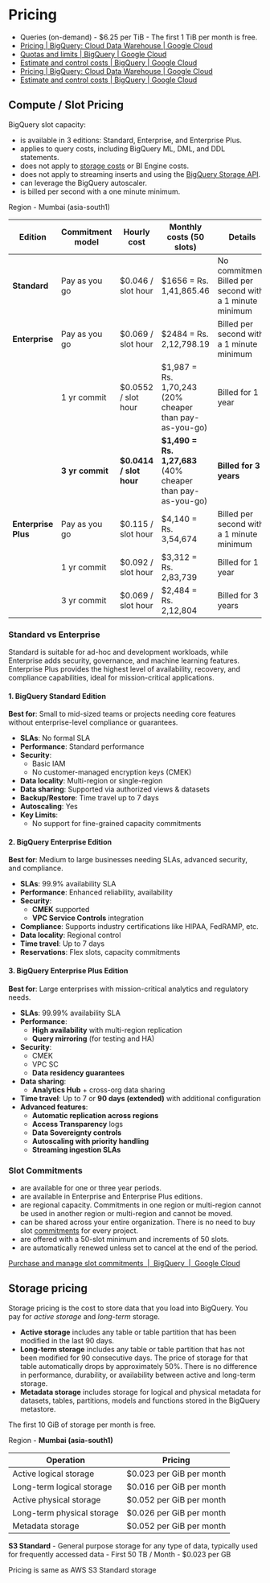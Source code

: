 # Pricing

- Queries (on-demand) - $6.25 per TiB - The first 1 TiB per month is free.
- [Pricing  |  BigQuery: Cloud Data Warehouse  |  Google Cloud](https://cloud.google.com/bigquery/pricing)
- [Quotas and limits  \|  BigQuery  \|  Google Cloud](https://cloud.google.com/bigquery/quotas)
- [Estimate and control costs  \|  BigQuery  \|  Google Cloud](https://cloud.google.com/bigquery/docs/best-practices-costs)
- [Pricing  \|  BigQuery: Cloud Data Warehouse  \|  Google Cloud](https://cloud.google.com/bigquery/pricing)
- [Estimate and control costs  \|  BigQuery  \|  Google Cloud](https://cloud.google.com/bigquery/docs/best-practices-costs)

## Compute / Slot Pricing

BigQuery slot capacity:

- is available in 3 editions: Standard, Enterprise, and Enterprise Plus.
- applies to query costs, including BigQuery ML, DML, and DDL statements.
- does not apply to [storage costs](https://cloud.google.com/bigquery/pricing#storage) or BI Engine costs.
- does not apply to streaming inserts and using the [BigQuery Storage API](https://cloud.google.com/bigquery/docs/reference/storage).
- can leverage the BigQuery autoscaler.
- is billed per second with a one minute minimum.

Region - Mumbai (asia-south1)

| Edition             | Commitment model | Hourly cost             | Monthly costs (50 slots)                                   | Details                                                  |
| ------------------- | ---------------- | ----------------------- | ---------------------------------------------------------- | -------------------------------------------------------- |
| **Standard**        | Pay as you go    | $0.046 / slot hour      | $1656 = Rs. 1,41,865.46                                    | No commitment. Billed per second with a 1 minute minimum |
| **Enterprise**      | Pay as you go    | $0.069 / slot hour      | $2484 = Rs. 2,12,798.19                                    | Billed per second with a 1 minute minimum                |
|                     | 1 yr commit      | $0.0552 / slot hour     | $1,987 = Rs. 1,70,243 (20% cheaper than pay-as-you-go)     | Billed for 1 year                                        |
|                     | **3 yr commit**  | **$0.0414 / slot hour** | **$1,490 = Rs. 1,27,683** (40% cheaper than pay-as-you-go) | **Billed for 3 years**                                   |
| **Enterprise Plus** | Pay as you go    | $0.115 / slot hour      | $4,140 = Rs. 3,54,674                                      | Billed per second with a 1 minute minimum                |
|                     | 1 yr commit      | $0.092 / slot hour      | $3,312 = Rs. 2,83,739                                      | Billed for 1 year                                        |
|                     | 3 yr commit      | $0.069 / slot hour      | $2,484 = Rs. 2,12,804                                      | Billed for 3 years                                       |

### Standard vs Enterprise

Standard is suitable for ad-hoc and development workloads, while Enterprise adds security, governance, and machine learning features. Enterprise Plus provides the highest level of availability, recovery, and compliance capabilities, ideal for mission-critical applications.

#### 1. BigQuery Standard Edition

**Best for**: Small to mid-sized teams or projects needing core features without enterprise-level compliance or guarantees.

- **SLAs**: No formal SLA
- **Performance**: Standard performance
- **Security**:
    - Basic IAM
    - No customer-managed encryption keys (CMEK)
- **Data locality**: Multi-region or single-region
- **Data sharing**: Supported via authorized views & datasets
- **Backup/Restore**: Time travel up to 7 days
- **Autoscaling**: Yes
- **Key Limits**:
    - No support for fine-grained capacity commitments

#### 2. BigQuery Enterprise Edition

**Best for**: Medium to large businesses needing SLAs, advanced security, and compliance.

- **SLAs**: 99.9% availability SLA
- **Performance**: Enhanced reliability, availability
- **Security**:
    - **CMEK** supported
    - **VPC Service Controls** integration
- **Compliance**: Supports industry certifications like HIPAA, FedRAMP, etc.
- **Data locality**: Regional control
- **Time travel**: Up to 7 days
- **Reservations**: Flex slots, capacity commitments

#### 3. BigQuery Enterprise Plus Edition

**Best for**: Large enterprises with mission-critical analytics and regulatory needs.

- **SLAs**: 99.99% availability SLA
- **Performance**:
    - **High availability** with multi-region replication
    - **Query mirroring** (for testing and HA)
- **Security**:
    - CMEK
    - VPC SC
    - **Data residency guarantees**
- **Data sharing**:
    - **Analytics Hub** + cross-org data sharing
- **Time travel**: Up to 7 or **90 days (extended)** with additional configuration
- **Advanced features**:
    - **Automatic replication across regions**
    - **Access Transparency** logs
    - **Data Sovereignty controls**
    - **Autoscaling with priority handling**
    - **Streaming ingestion SLAs**

### Slot Commitments

- are available for one or three year periods.
- are available in Enterprise and Enterprise Plus editions.
- are regional capacity. Commitments in one region or multi-region cannot be used in another region or multi-region and cannot be moved.
- can be shared across your entire organization. There is no need to buy slot [commitments](https://cloud.google.com/bigquery/docs/reservations-intro#commitments) for every project.
- are offered with a 50-slot minimum and increments of 50 slots.
- are automatically renewed unless set to cancel at the end of the period.

[Purchase and manage slot commitments  \|  BigQuery  \|  Google Cloud](https://cloud.google.com/bigquery/docs/reservations-commitments)

## Storage pricing

Storage pricing is the cost to store data that you load into BigQuery. You pay for _active storage_ and _long-term_ storage.

- **Active storage** includes any table or table partition that has been modified in the last 90 days.
- **Long-term storage** includes any table or table partition that has not been modified for 90 consecutive days. The price of storage for that table automatically drops by approximately 50%. There is no difference in performance, durability, or availability between active and long-term storage.
- **Metadata storage** includes storage for logical and physical metadata for datasets, tables, partitions, models and functions stored in the BigQuery metastore.

The first 10 GiB of storage per month is free.

Region - **Mumbai (asia-south1)**

| Operation                  | Pricing                  |
| -------------------------- | ------------------------ |
| Active logical storage     | $0.023 per GiB per month |
| Long-term logical storage  | $0.016 per GiB per month |
| Active physical storage    | $0.052 per GiB per month |
| Long-term physical storage | $0.026 per GiB per month |
| Metadata storage           | $0.052 per GiB per month |

**S3 Standard** - General purpose storage for any type of data, typically used for frequently accessed data - First 50 TB / Month - $0.023 per GB

Pricing is same as AWS S3 Standard storage
